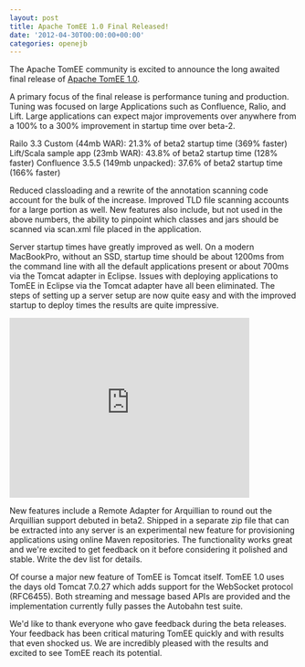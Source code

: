 ```yaml
---
layout: post
title: Apache TomEE 1.0 Final Released!
date: '2012-04-30T00:00:00+00:00'
categories: openejb
---
```

The Apache TomEE community is excited to announce the long awaited final release of <a href="http://openejb.apache.org/downloads.html">Apache TomEE 1.0</a>.

A primary focus of the final release is performance tuning and production.  Tuning was focused on large Applications such as Confluence, Ralio, and Lift.  Large applications can expect major improvements over anywhere from a 100% to a 300% improvement in startup time over beta-2.

Railo 3.3 Custom (44mb WAR): 21.3% of beta2 startup time (369% faster)
Lift/Scala sample app (23mb WAR): 43.8% of beta2 startup time (128% faster)
Confluence 3.5.5 (149mb unpacked): 37.6% of beta2 startup time (166% faster)

Reduced classloading and a rewrite of the annotation scanning code account for the bulk of the increase.  Improved TLD file scanning accounts for a large portion as well.  New features also include, but not used in the above numbers, the ability to pinpoint which classes and jars should be scanned via scan.xml file placed in the application.

Server startup times have greatly improved as well.  On a modern MacBookPro, without an SSD, startup time should be about 1200ms from the command line with all the default applications present or about 700ms via the Tomcat adapter in Eclipse.  Issues with deploying applications to TomEE in Eclipse via the Tomcat adapter have all been eliminated.  The steps of setting up a server setup are now quite easy and with the improved startup to deploy times the results are quite impressive.

<iframe width="420" height="315" src="http://www.youtube.com/embed/Lr8pxEACVRI" frameborder="0" allowfullscreen></iframe>

New features include a Remote Adapter for Arquillian to round out the Arquillian support debuted in beta2.  Shipped in a separate zip file that can be extracted into any server is an experimental new feature for provisioning applications using online Maven repositories. The functionality works great and we're excited to get feedback on it before considering it polished and stable.  Write the dev list for details.

Of course a major new feature of TomEE is Tomcat itself.  TomEE 1.0 uses the days old Tomcat 7.0.27 which adds support for the WebSocket protocol (RFC6455).  Both streaming and message based APIs are provided and the implementation currently fully passes the Autobahn test suite.

We'd like to thank everyone who gave feedback during the beta releases.  Your feedback has been critical maturing TomEE quickly and with results that even shocked us.  We are incredibly pleased with the results and excited to see TomEE reach its potential.
